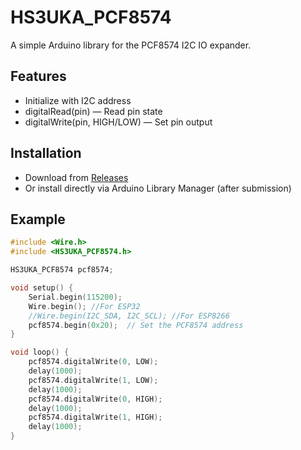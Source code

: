 # HS3UKA_PCF8574

A simple Arduino library for the PCF8574 I2C IO expander.

## Features
- Initialize with I2C address
- digitalRead(pin) — Read pin state
- digitalWrite(pin, HIGH/LOW) — Set pin output

## Installation
- Download from [Releases](https://github.com/HS3UKA/HS3UKA_PCF8574/releases)
- Or install directly via Arduino Library Manager (after submission)

## Example

```cpp
#include <Wire.h>
#include <HS3UKA_PCF8574.h>

HS3UKA_PCF8574 pcf8574;

void setup() {
    Serial.begin(115200);
    Wire.begin(); //For ESP32
    //Wire.begin(I2C_SDA, I2C_SCL); //For ESP8266
    pcf8574.begin(0x20);  // Set the PCF8574 address
}

void loop() {
    pcf8574.digitalWrite(0, LOW);
    delay(1000);
    pcf8574.digitalWrite(1, LOW);
    delay(1000);
    pcf8574.digitalWrite(0, HIGH);
    delay(1000);
    pcf8574.digitalWrite(1, HIGH);
    delay(1000);
}
